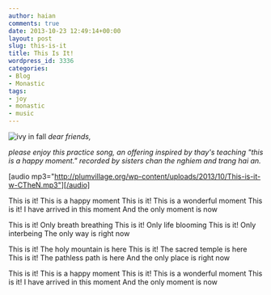 ```yaml
---
author: haian
comments: true
date: 2013-10-23 12:49:14+00:00
layout: post
slug: this-is-it
title: This Is It!
wordpress_id: 3336
categories:
- Blog
- Monastic
tags:
- joy
- monastic
- music
---
```


![ivy in fall](http://plumvillage.org/wp-content/uploads/2013/10/P1030737.jpg)
_dear friends,_

_please enjoy this practice song, an offering inspired by thay's teaching "this is a happy moment." recorded by sisters chan the nghiem and trang hai an._



[audio mp3="http://plumvillage.org/wp-content/uploads/2013/10/This-is-it-w-CTheN.mp3"][/audio]



This is it! This is a happy moment
This is it! This is a wonderful moment
This is it! I have arrived in this moment
And the only moment is now

This is it! Only breath breathing
This is it! Only life blooming
This is it! Only interbeing
The only way is right now

This is it! The holy mountain is here
This is it! The sacred temple is here
This is it! The pathless path is here
And the only place is right now

This is it! This is a happy moment
This is it! This is a wonderful moment
This is it! I have arrived in this moment
And the only moment is now
